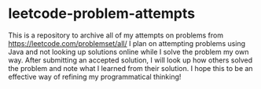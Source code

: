 # leetcode-problem-attempts
This is a repository to archive all of my attempts on problems from https://leetcode.com/problemset/all/
I plan on attempting problems using Java and not looking up solutions online while I solve the problem my own way. After submitting an accepted solution, I will look up how others solved the problem and note what I learned from their solution. I hope this to be an effective way of refining my programmatical thinking!
